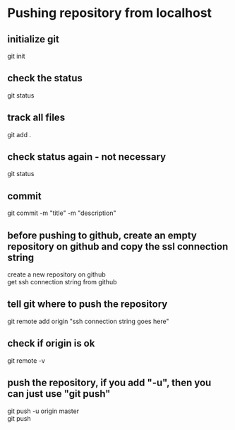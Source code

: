 # Pushing repository from localhost

## initialize git
git init<br/>
## check the status
git status<br/>
## track all files
git add .<br/>
## check status again - not necessary
git status<br/>
## commit
git commit -m "title" -m "description"<br/>
## before pushing to github, create an empty repository on github and copy the ssl connection string
create a new repository on github<br/>
get ssh connection string from github<br/>
## tell git where to push the repository
git remote add origin "ssh connection string goes here"<br/>
## check if origin is ok
git remote -v<br/>
## push the repository, if you add "-u", then you can just use "git push"
git push -u origin master<br/>
git push